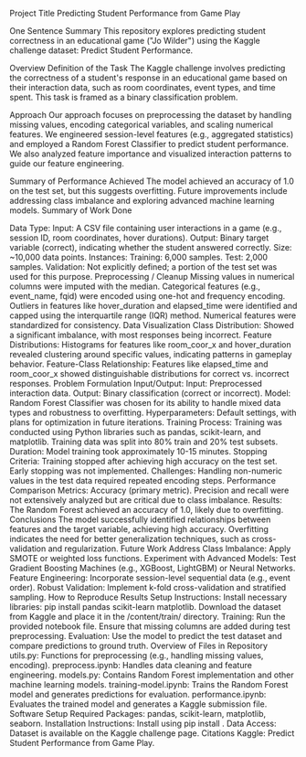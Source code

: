 Project Title
Predicting Student Performance from Game Play

One Sentence Summary
This repository explores predicting student correctness in an educational game ("Jo Wilder") using the Kaggle challenge dataset: Predict Student Performance.

Overview
Definition of the Task
The Kaggle challenge involves predicting the correctness of a student's response in an educational game based on their interaction data, such as room coordinates, event types, and time spent. This task is framed as a binary classification problem.

Approach
Our approach focuses on preprocessing the dataset by handling missing values, encoding categorical variables, and scaling numerical features. We engineered session-level features (e.g., aggregated statistics) and employed a Random Forest Classifier to predict student performance. We also analyzed feature importance and visualized interaction patterns to guide our feature engineering.

Summary of Performance Achieved
The model achieved an accuracy of 1.0 on the test set, but this suggests overfitting. Future improvements include addressing class imbalance and exploring advanced machine learning models.
Summary of Work Done

Data
Type:
Input: A CSV file containing user interactions in a game (e.g., session ID, room coordinates, hover durations).
Output: Binary target variable (correct), indicating whether the student answered correctly.
Size: ~10,000 data points.
Instances:
Training: 6,000 samples.
Test: 2,000 samples.
Validation: Not explicitly defined; a portion of the test set was used for this purpose.
Preprocessing / Cleanup
Missing values in numerical columns were imputed with the median.
Categorical features (e.g., event_name, fqid) were encoded using one-hot and frequency encoding.
Outliers in features like hover_duration and elapsed_time were identified and capped using the interquartile range (IQR) method.
Numerical features were standardized for consistency.
Data Visualization
Class Distribution:
Showed a significant imbalance, with most responses being incorrect.
Feature Distributions:
Histograms for features like room_coor_x and hover_duration revealed clustering around specific values, indicating patterns in gameplay behavior.
Feature-Class Relationship:
Features like elapsed_time and room_coor_x showed distinguishable distributions for correct vs. incorrect responses.
Problem Formulation
Input/Output:
Input: Preprocessed interaction data.
Output: Binary classification (correct or incorrect).
Model:
Random Forest Classifier was chosen for its ability to handle mixed data types and robustness to overfitting.
Hyperparameters: Default settings, with plans for optimization in future iterations.
Training
Process:
Training was conducted using Python libraries such as pandas, scikit-learn, and matplotlib.
Training data was split into 80% train and 20% test subsets.
Duration: Model training took approximately 10-15 minutes.
Stopping Criteria: Training stopped after achieving high accuracy on the test set. Early stopping was not implemented.
Challenges:
Handling non-numeric values in the test data required repeated encoding steps.
Performance Comparison
Metrics:
Accuracy (primary metric).
Precision and recall were not extensively analyzed but are critical due to class imbalance.
Results:
The Random Forest achieved an accuracy of 1.0, likely due to overfitting.
Conclusions
The model successfully identified relationships between features and the target variable, achieving high accuracy.
Overfitting indicates the need for better generalization techniques, such as cross-validation and regularization.
Future Work
Address Class Imbalance:
Apply SMOTE or weighted loss functions.
Experiment with Advanced Models:
Test Gradient Boosting Machines (e.g., XGBoost, LightGBM) or Neural Networks.
Feature Engineering:
Incorporate session-level sequential data (e.g., event order).
Robust Validation:
Implement k-fold cross-validation and stratified sampling.
How to Reproduce Results
Setup Instructions:
Install necessary libraries: pip install pandas scikit-learn matplotlib.
Download the dataset from Kaggle and place it in the /content/train/ directory.
Training:
Run the provided notebook file. Ensure that missing columns are added during test preprocessing.
Evaluation:
Use the model to predict the test dataset and compare predictions to ground truth.
Overview of Files in Repository
utils.py:
Functions for preprocessing (e.g., handling missing values, encoding).
preprocess.ipynb:
Handles data cleaning and feature engineering.
models.py:
Contains Random Forest implementation and other machine learning models.
training-model.ipynb:
Trains the Random Forest model and generates predictions for evaluation.
performance.ipynb:
Evaluates the trained model and generates a Kaggle submission file.
Software Setup
Required Packages:
pandas, scikit-learn, matplotlib, seaborn.
Installation Instructions:
Install using pip install <package-name>.
Data Access:
Dataset is available on the Kaggle challenge page.
Citations
Kaggle: Predict Student Performance from Game Play.
